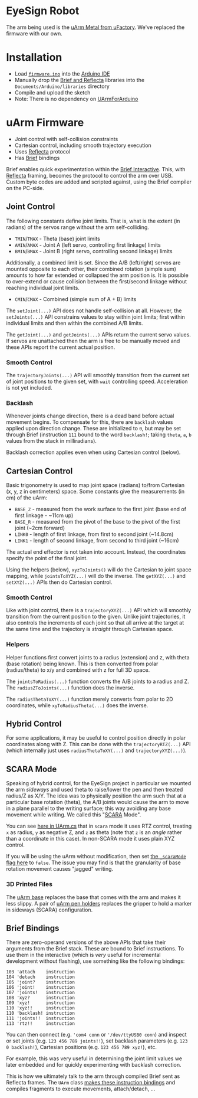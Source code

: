 # EyeSign Robot

The arm being used is the [uArm Metal from uFactory](https://www.ufactory.cc/en/uarm_metal/). We've replaced the firmware with our own.

# Installation

* Load [`firmware.ino`](https://github.com/MSREnable/EyeSign/blob/master/robot/firmware/firmware.ino) into the [Arduino IDE](https://www.arduino.cc/en/Main/Software)
* Manually drop the [Brief and Reflecta](https://github.com/AshleyF/brief/tree/gh-pages/embedded/Firmware/libraries) libraries into the `Documents/Arduino/libraries` directory
* Compile and upload the sketch
* Note: There is no dependency on [UArmForArduino](https://github.com/uArm-Developer/UArmForArduino)

# uArm Firmware

* Joint control with self-collision constraints
* Cartesian control, including smooth trajectory execution
* Uses [Reflecta](https://github.com/JayBeavers/Reflecta) protocol
* Has [Brief](https://github.com/AshleyF/brief/tree/gh-pages/embedded) bindings

Brief enables quick experimentation within the [Brief Interactive](https://github.com/AshleyF/brief/blob/gh-pages/embedded/Interactive/Program.fs). This, with [Reflecta](https://github.com/JayBeavers/Reflecta) framing, becomes the protocol to control the arm over USB. Custom byte codes are added and scripted against, using the Brief compiler on the PC-side.

## Joint Control

The following constants define joint limits. That is, what is the extent (in radians) of the servos range without the arm self-colliding.

* `TMIN`/`TMAX` - Theta (base) joint limits
* `AMIN`/`AMAX` - Joint A (left servo, controlling first linkage) limits
* `BMIN`/`BMAX` - Joint B (right servo, controlling second linkage) limits

Additionally, a combined limit is set. Since the A/B (left/right) servos are mounted opposite to each other, their combined rotation (simple sum) amounts to how far extended or collapsed the arm position is. It is possible to over-extend or cause collision between the first/second linkage without reaching individual joint limits.

* `CMIN`/`CMAX` - Combined (simple sum of A + B) limits

The `setJoint(...)` API does not handle self-collision at all. However, the `setJoints(...)` API constrains values to stay within joint limits; first within individual limits and then within the combined A/B limits.

The `getJoint(...)` and `getJoints(...)` APIs return the current servo values. If servos are unattached then the arm is free to be manually moved and these APIs report the current actual position.

### Smooth Control

The `trajectoryJoints(...)` API will smoothly transition from the current set of joint positions to the given set, with `wait` controlling speed. Acceleration is not yet included.

### Backlash

Whenever joints change direction, there is a dead band before actual movement begins. To compensate for this, there are `backlash` values applied upon direction change. These are initialized to `0`, but may be set through Brief (instruction `111` bound to the word `backlash!`; taking `theta`, `a`, `b` values from the stack in milliradians).

Backlash correction applies even when using Cartesian control (below).

## Cartesian Control

Basic trigonometry is used to map joint space (radians) to/from Cartesian (x, y, z in centimeters) space. Some constants give the measurements (in cm) of the uArm:

* `BASE_Z` - measured from the work surface to the first joint (base end of first linkage - ~11cm up)
* `BASE_R` - measured from the pivot of the base to the pivot of the first joint (~2cm forward)
* `LINK0` - length of first linkage, from first to second joint (~14.8cm)
* `LINK1` - length of second linkage, from second to third joint (~16cm)

The actual end effector is not taken into account. Instead, the coordinates specify the point of the final joint.

Using the helpers (below), `xyzToJoints()` will do the Cartesian to joint space mapping, while `jointsToXYZ(...)` will do the inverse. The `getXYZ(...)` and `setXYZ(...)` APIs then do Cartesian control.

### Smooth Control

Like with joint control, there is a `trajectoryXYZ(...)` API which will smoothly transition from the current position to the given. Unlike joint trajectories, it also controls the increments of each joint so that all arrive at the target at the same time and the trajectory is _straight_ through Cartesian space.

### Helpers

Helper functions first convert joints to a radius (extension) and z, with theta (base rotation) being known. This is then converted from polar (radius/theta) to x/y and combined with z for full 3D space.

The `jointsToRadius(...)` function converts the A/B joints to a radius and Z. The `radiusZToJoints(...)` function does the inverse.

The `radiusThetaToXY(...)` function merely converts from polar to 2D coordinates, while `xyToRadiusTheta(...)` does the inverse.

## Hybrid Control

For some applications, it may be useful to control position directly in polar coordinates along with Z. This can be done with the `trajectoryRTZ(...)` API (which internally just uses `radiusThetaToXY(...)` and `trajectoryXYZ(...)`).

## SCARA Mode

Speaking of hybrid control, for the EyeSign project in particular we mounted the arm _sideways_ and used theta to raise/lower the pen and then treated radius/Z as X/Y. The idea was to physically position the arm such that at a particular base rotation (theta), the A/B joints would cause the arm to move in a plane parallel to the writing surface; this way avoiding any base movement while writing. We called this "[SCARA](https://en.wikipedia.org/wiki/SCARA) Mode". 

You can see [here in UArm.cs](../eyeSign/eyeSign/UArm.cs#L97-L111) that in `scara` mode it uses RTZ control, treating `x` as radius, `y` as negative Z, and `z` as theta (note that `z` is an _angle_ rather than a coordinate in this case). In non-SCARA mode it uses plain XYZ control.

If you will be using the uArm without modification, then set [the `_scaraMode` flag here](../eyeSign/eyeSign/RobotArm.cs#L129) to `false`. The issue you may find is that the granularity of base rotation movement causes "jagged" writing. 

### 3D Printed Files 

The [uArm base](parts/uarm%20base.STL) replaces the base that comes with the arm and makes it less slippy.
A pair of [uArm pen holders](parts/uarm%20pen%20holder.STL) replaces the gripper to hold a marker in sideways (SCARA) configuration.

## Brief Bindings

There are zero-operand versions of the above APIs that take their arguments from the Brief stack. These are bound to Brief instructions. To use them in the interactive (which is *very* useful for incremental development without flashing), use something like the following bindings:

    103 'attach    instruction
    104 'detach    instruction
    105 'joint?    instruction
    106 'joint!    instruction
    107 'joints!   instruction
    108 'xyz?      instruction
    109 'xyz!      instruction
    110 'xyz!!     instruction
    110 'backlash! instruction
    111 'joints!!  instruction
    113 'rtz!!     instruction

You can then connect (e.g. `'com4 conn` or `'/dev/ttyUSB0 conn`) and inspect or set joints (e.g. `123 456 789 joints!!`), set backlash parameters (e.g. `123 0 backlash!`), Cartesian positions (e.g. `123 456 789 xyz!`), etc.

For example, this was very useful in determining the joint limit values we later embedded and for quickly experimenting with backlash correction.

This is how we ultimately talk to the arm through compiled Brief sent as Reflecta frames. The `UArm` class [makes these instruction bindings](../eyeSign/eyeSign/UArm.cs#L69-L72) and compiles fragments to execute movements, attach/detach, ...
